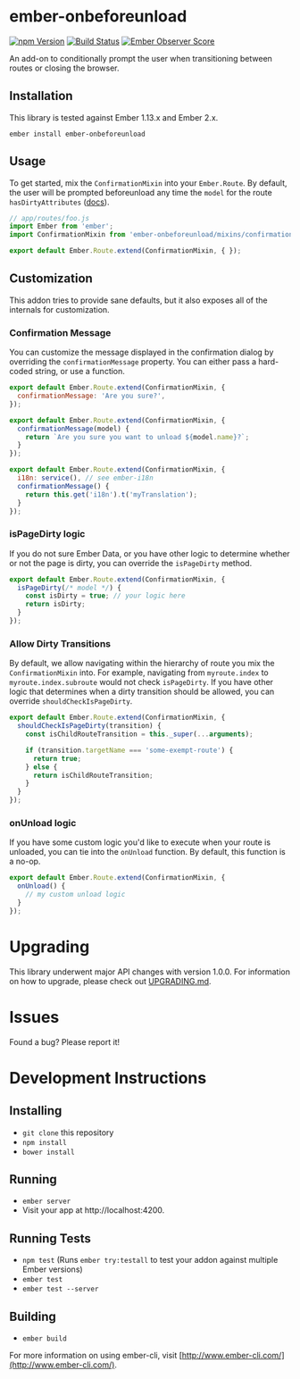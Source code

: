 # ember-onbeforeunload
[![npm Version][npm-badge]][npm]
[![Build Status][travis-badge]][travis]
[![Ember Observer Score](https://emberobserver.com/badges/ember-onbeforeunload.svg)](https://emberobserver.com/addons/ember-onbeforeunload)

An add-on to conditionally prompt the user when transitioning between routes or closing the browser.

## Installation
This library is tested against Ember 1.13.x and Ember 2.x.

```
ember install ember-onbeforeunload
```

## Usage
To get started, mix the `ConfirmationMixin` into your `Ember.Route`. By default,
the user will be prompted beforeunload any time the `model` for the route
`hasDirtyAttributes` ([docs](http://emberjs.com/api/data/classes/DS.Model.html#property_hasDirtyAttributes)).

```js
// app/routes/foo.js
import Ember from 'ember';
import ConfirmationMixin from 'ember-onbeforeunload/mixins/confirmation';

export default Ember.Route.extend(ConfirmationMixin, { });
```

## Customization
This addon tries to provide sane defaults, but it also exposes all of the internals
for customization.

### Confirmation Message
You can customize the message displayed in the confirmation dialog by overriding
the `confirmationMessage` property. You can either pass a hard-coded string,
or use a function.

```javascript
export default Ember.Route.extend(ConfirmationMixin, {
  confirmationMessage: 'Are you sure?',
});
```

```javascript
export default Ember.Route.extend(ConfirmationMixin, {
  confirmationMessage(model) {
    return `Are you sure you want to unload ${model.name}?`;
  }
});
```

```javascript
export default Ember.Route.extend(ConfirmationMixin, {
  i18n: service(), // see ember-i18n
  confirmationMessage() {
    return this.get('i18n').t('myTranslation');
  }
});
```

### isPageDirty logic
If you do not sure Ember Data, or you have other logic to determine whether or
not the page is dirty, you can override the `isPageDirty` method.

```javascript
export default Ember.Route.extend(ConfirmationMixin, {
  isPageDirty(/* model */) {
    const isDirty = true; // your logic here
    return isDirty;
  }
});
```

### Allow Dirty Transitions
By default, we allow navigating within the hierarchy of route you mix the
`ConfirmationMixin` into. For example, navigating from `myroute.index` to
`myroute.index.subroute` would not check `isPageDirty`. If you have other logic
that determines when a dirty transition should be allowed, you can override
`shouldCheckIsPageDirty`.

```javascript
export default Ember.Route.extend(ConfirmationMixin, {
  shouldCheckIsPageDirty(transition) {
    const isChildRouteTransition = this._super(...arguments);

    if (transition.targetName === 'some-exempt-route') {
      return true;
    } else {
      return isChildRouteTransition;
    }
  }
});
```

### onUnload logic
If you have some custom logic you'd like to execute when your route is unloaded,
you can tie into the `onUnload` function. By default, this function is a no-op.

```javascript
export default Ember.Route.extend(ConfirmationMixin, {
  onUnload() {
    // my custom unload logic
  }
});
```

# Upgrading
This library underwent major API changes with version 1.0.0. For information on
how to upgrade, please check out [UPGRADING.md](https://github.com/jasonmit/ember-onbeforeunload/blob/master/UPGRADING.md).

# Issues
Found a bug? Please report it!

# Development Instructions

## Installing
* `git clone` this repository
* `npm install`
* `bower install`

## Running

* `ember server`
* Visit your app at http://localhost:4200.

## Running Tests

* `npm test` (Runs `ember try:testall` to test your addon against multiple Ember versions)
* `ember test`
* `ember test --server`

## Building

* `ember build`

For more information on using ember-cli, visit [http://www.ember-cli.com/](http://www.ember-cli.com/).

[npm]: https://www.npmjs.org/package/ember-onbeforeunload
[npm-badge]: https://img.shields.io/npm/v/ember-onbeforeunload.svg?style=flat-square
[travis]: https://travis-ci.org/jasonmit/ember-onbeforeunload
[travis-badge]: https://img.shields.io/travis/jasonmit/ember-onbeforeunload.svg?branch=master&style=flat-square
